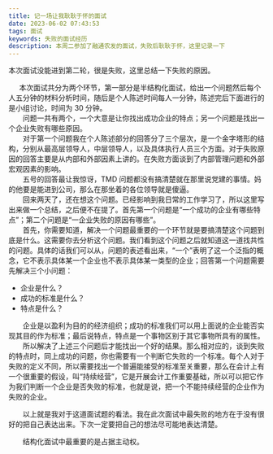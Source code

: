```yaml
---
title: 记一场让我耿耿于怀的面试
date: 2023-06-02 07:43:53
tags: 面试
keywords: 失败的面试经历
description: 本周二参加了融通农发的面试，失败后耿耿于怀，这里记录一下
---
```


本次面试没能进到第二轮，很是失败，这里总结一下失败的原因。

<!--more-->

&ensp;&emsp;本次面试共分为两个环节，第一部分是半结构化面试，给出一个问题然后每个人五分钟的材料分析时间，随后是个人陈述时间每人一分钟，陈述完后下面进行的是小组讨论，时间为 30 分钟。<br/>
&emsp;&emsp;问题一共有两个，一个大意是让你找出成功企业的特点；另一个问题是找出一个企业失败有哪些原因。<br/>
&emsp;&emsp;对于第一个问题我在个人陈述部分的回答分了三个层次，是一个金字塔形的结构，分别从最高层领导人，中层领导人，以及具体执行人员三个方面。对于失败原因的回答主要是从内部和外部因素上讲的。在失败方面谈到了内部管理问题和外部宏观因素的影响。<br>
&emsp;&emsp;五号的回答最让我惊讶，TMD 问题都没有搞清楚就在那里说党建的事情。妈的他要是能进到公司，那么在那坐着的各位领导就是傻逼。<br>
&emsp;&emsp;回来两天了，还在想这个问题。已经影响到我日常的工作学习了，所以这里写出来做一个总结，之后便不在提了。首先第一个问题是“一个成功的企业有哪些特点”；第二个问题是“一企业失败的原因有哪些”。<br>
&emsp;&emsp;首先，你需要知道，解决一个问题最重要的一个环节就是要搞清楚这个问题到底是什么。这需要你去分析这个问题。我们看到这个问题之后就知道这一道找共性的问题。具体的话我们可以从，问题的表述看出来，“一个”表明了这一个泛指的概念，它不表示具体某一个企业也不表示具体某一类型的企业；回答第一个问题需要先解决三个小问题：
* 企业是什么？
* 成功的标准是什么？
* 特点是什么？ <br>

&emsp;&emsp;企业是以盈利为目的的经济组织；成功的标准我们可以用上面说的企业能否实现其目的作为标准；最后说特点，特点是一个事物区别于其它事物所具有的属性。
&emsp;&emsp;所以解决了上述三个问题后才能找出一个好的结果。那么相对应的，谈到失败的特点时，同上成功的问题，你也需要有一个判断它失败的一个标准。每个人对于失败的定义不同，所以需要找出一个普遍能接受的标准至关重要，那么在会计上有一个很重要的假设，叫“持续经营”，它是开展会计工作重要基础，所以可以把它作为我们判断一个企业是否失败的标准，也就是说，把一个不能持续经营的企业作为失败的企业。



&emsp;&emsp;以上就是我对于这道面试题的看法。我在此次面试中最失败的地方在于没有很好的把自己表达出来。下次一定要把自己的想法尽可能地表达清楚。

&emsp;&emsp;结构化面试中最重要的是占据主动权。



